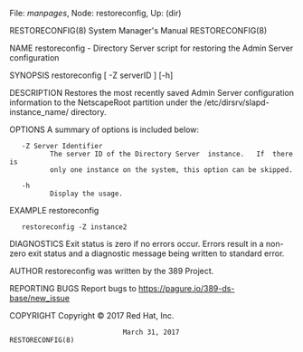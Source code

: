 File: *manpages*,  Node: restoreconfig,  Up: (dir)

RESTORECONFIG(8)            System Manager's Manual           RESTORECONFIG(8)



NAME
       restoreconfig  - Directory Server script for restoring the Admin Server
       configuration

SYNOPSIS
       restoreconfig [ -Z serverID ] [-h]

DESCRIPTION
       Restores the most recently saved Admin Server configuration information
       to    the   NetscapeRoot   partition   under   the   /etc/dirsrv/slapd-
       instance_name/ directory.

OPTIONS
       A summary of options is included below:

       -Z Server Identifier
              The server ID of the Directory Server  instance.   If  there  is
              only one instance on the system, this option can be skipped.

       -h
              Display the usage.

EXAMPLE
       restoreconfig

       restoreconfig -Z instance2

DIAGNOSTICS
       Exit  status  is  zero if no errors occur.  Errors result in a non-zero
       exit status and a diagnostic message being written to standard error.

AUTHOR
       restoreconfig was written by the 389 Project.

REPORTING BUGS
       Report bugs to https://pagure.io/389-ds-base/new_issue

COPYRIGHT
       Copyright © 2017 Red Hat, Inc.



                                March 31, 2017                RESTORECONFIG(8)
